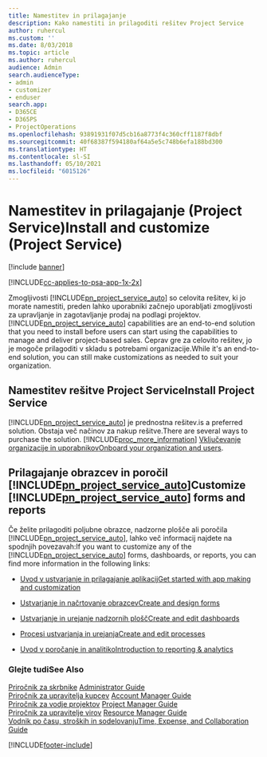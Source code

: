 ```yaml
---
title: Namestitev in prilagajanje
description: Kako namestiti in prilagoditi rešitev Project Service
author: ruhercul
ms.custom: ''
ms.date: 8/03/2018
ms.topic: article
ms.author: ruhercul
audience: Admin
search.audienceType:
- admin
- customizer
- enduser
search.app:
- D365CE
- D365PS
- ProjectOperations
ms.openlocfilehash: 93891931f07d5cb16a8773f4c360cff1187f8dbf
ms.sourcegitcommit: 40f68387f594180af64a5e5c748b6efa188bd300
ms.translationtype: HT
ms.contentlocale: sl-SI
ms.lasthandoff: 05/10/2021
ms.locfileid: "6015126"
---
```

# <a name="install-and-customize-project-service"></a><span data-ttu-id="32880-103">Namestitev in prilagajanje (Project Service)</span><span class="sxs-lookup"><span data-stu-id="32880-103">Install and customize (Project Service)</span></span>

[!include [banner](../includes/psa-now-project-operations.md)]

[!INCLUDE[cc-applies-to-psa-app-1x-2x](../includes/cc-applies-to-psa-app-1x-2x.md)]

<span data-ttu-id="32880-104">Zmogljivosti [!INCLUDE[pn_project_service_auto](../includes/pn-project-service-auto.md)] so celovita rešitev, ki jo morate namestiti, preden lahko uporabniki začnejo uporabljati zmogljivosti za upravljanje in zagotavljanje prodaj na podlagi projektov.</span><span class="sxs-lookup"><span data-stu-id="32880-104">[!INCLUDE[pn_project_service_auto](../includes/pn-project-service-auto.md)] capabilities are an end-to-end solution that you need to install before users can start using the capabilities to manage and deliver project-based sales.</span></span> <span data-ttu-id="32880-105">Čeprav gre za celovito rešitev, jo je mogoče prilagoditi v skladu s potrebami organizacije.</span><span class="sxs-lookup"><span data-stu-id="32880-105">While it's an end-to-end solution, you can still make customizations as needed to suit your organization.</span></span>  
<!-- TODO: I expect to find the information on how to get and install this here. Please find that and add it here. Same for Project Service.--> 
  
## <a name="install-project-service"></a><span data-ttu-id="32880-106">Namestitev rešitve Project Service</span><span class="sxs-lookup"><span data-stu-id="32880-106">Install Project Service</span></span>  
 [!INCLUDE[pn_project_service_auto](../includes/pn-project-service-auto.md)] <span data-ttu-id="32880-107">je prednostna rešitev.</span><span class="sxs-lookup"><span data-stu-id="32880-107">is a preferred solution.</span></span> <span data-ttu-id="32880-108">Obstaja več načinov za nakup rešitve.</span><span class="sxs-lookup"><span data-stu-id="32880-108">There are several ways to purchase the solution.</span></span> [!INCLUDE[proc_more_information](../includes/proc-more-information.md)] <span data-ttu-id="32880-109">[Vključevanje organizacije in uporabnikov](/dynamics365/customerengagement/on-premises/admin/onboard-your-organization-and-users-to-dynamics-365-online)</span><span class="sxs-lookup"><span data-stu-id="32880-109">[Onboard your organization and users](/dynamics365/customerengagement/on-premises/admin/onboard-your-organization-and-users-to-dynamics-365-online).</span></span>  
  
## <a name="customize-pn_project_service_auto-forms-and-reports"></a><span data-ttu-id="32880-110">Prilagajanje obrazcev in poročil [!INCLUDE[pn_project_service_auto](../includes/pn-project-service-auto.md)]</span><span class="sxs-lookup"><span data-stu-id="32880-110">Customize [!INCLUDE[pn_project_service_auto](../includes/pn-project-service-auto.md)] forms and reports</span></span>  
 <span data-ttu-id="32880-111">Če želite prilagoditi poljubne obrazce, nadzorne plošče ali poročila [!INCLUDE[pn_project_service_auto](../includes/pn-project-service-auto.md)], lahko več informacij najdete na spodnjih povezavah:</span><span class="sxs-lookup"><span data-stu-id="32880-111">If you want to customize any of the [!INCLUDE[pn_project_service_auto](../includes/pn-project-service-auto.md)] forms, dashboards, or reports, you can find more information in the following links:</span></span>  
  
- [<span data-ttu-id="32880-112">Uvod v ustvarjanje in prilagajanje aplikacij</span><span class="sxs-lookup"><span data-stu-id="32880-112">Get started with app making and customization</span></span>](/dynamics365/customerengagement/on-premises/customize/getting-started-customization)  
  
- [<span data-ttu-id="32880-113">Ustvarjanje in načrtovanje obrazcev</span><span class="sxs-lookup"><span data-stu-id="32880-113">Create and design forms</span></span>](/dynamics365/customerengagement/on-premises/customize/create-design-forms)  
  
- [<span data-ttu-id="32880-114">Ustvarjanje in urejanje nadzornih plošč</span><span class="sxs-lookup"><span data-stu-id="32880-114">Create and edit dashboards</span></span>](/dynamics365/customerengagement/on-premises/customize/create-edit-dashboards)  
  
- [<span data-ttu-id="32880-115">Procesi ustvarjanja in urejanja</span><span class="sxs-lookup"><span data-stu-id="32880-115">Create and edit processes</span></span>](/dynamics365/customerengagement/on-premises/customize/guide-staff-through-common-tasks-processes)  
  
- [<span data-ttu-id="32880-116">Uvod v poročanje in analitiko</span><span class="sxs-lookup"><span data-stu-id="32880-116">Introduction to reporting & analytics</span></span>](/dynamics365/customerengagement/on-premises/analytics/reporting-analytics-with-dynamics-365)  
  
### <a name="see-also"></a><span data-ttu-id="32880-117">Glejte tudi</span><span class="sxs-lookup"><span data-stu-id="32880-117">See Also</span></span>  
 <span data-ttu-id="32880-118">[Priročnik za skrbnike](../psa/admin-guide.md) </span><span class="sxs-lookup"><span data-stu-id="32880-118">[Administrator Guide](../psa/admin-guide.md) </span></span>  
 <span data-ttu-id="32880-119">[Priročnik za upravitelja kupcev](../psa/account-manager-guide.md) </span><span class="sxs-lookup"><span data-stu-id="32880-119">[Account Manager Guide](../psa/account-manager-guide.md) </span></span>  
 <span data-ttu-id="32880-120">[Priročnik za vodje projektov](../psa/project-manager-guide.md) </span><span class="sxs-lookup"><span data-stu-id="32880-120">[Project Manager Guide](../psa/project-manager-guide.md) </span></span>  
 <span data-ttu-id="32880-121">[Priročnik za upravitelje virov](../psa/resource-manager-guide.md) </span><span class="sxs-lookup"><span data-stu-id="32880-121">[Resource Manager Guide](../psa/resource-manager-guide.md) </span></span>  
 [<span data-ttu-id="32880-122">Vodnik po času, stroških in sodelovanju</span><span class="sxs-lookup"><span data-stu-id="32880-122">Time, Expense, and Collaboration Guide</span></span>](../psa/time-expense-collaboration-guide.md)


[!INCLUDE[footer-include](../includes/footer-banner.md)]